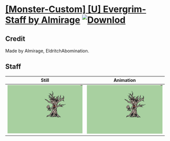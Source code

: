 # [\[Monster-Custom\] \[U\] Evergrim-Staff by Almirage](./) [![Downlod](https://img.shields.io/badge/Download--red?style=social&logo=github)](https://minhaskamal.github.io/DownGit/#/home?url=https://github.com/Klokinator/FE-Repo/tree/main/Battle%20Animations%2FMonsters%20-%20Dragons%20and%20Special%2F%5BMonster-Custom%5D%20%5BU%5D%20Evergrim-Staff%20by%20Almirage%2F7.%20Staff)

## Credit

Made by Almirage, EldritchAbomination.

## Staff

| Still | Animation |
| :---: | :-------: |
| ![Staff still](./Staff_000.png) | ![Staff animation](./Staff.gif) |
